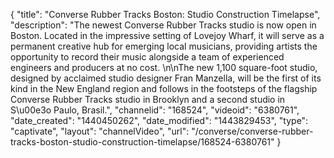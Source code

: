 {
    "title": "Converse Rubber Tracks Boston: Studio Construction Timelapse",
    "description": "The newest Converse Rubber Tracks studio is now open in Boston. Located in the impressive setting of Lovejoy Wharf, it will serve as a permanent creative hub for emerging local musicians, providing artists the opportunity to record their music alongside a team of experienced engineers and producers at no cost. \n\nThe new 1,100 square-foot studio, designed by acclaimed studio designer Fran Manzella, will be the first of its kind in the New England region and follows in the footsteps of the flagship Converse Rubber Tracks studio in Brooklyn and a second studio in S\u00e3o Paulo, Brasil.",
    "channelid": "168524",
    "videoid": "6380761",
    "date_created": "1440450262",
    "date_modified": "1443829453",
    "type": "captivate",
    "layout": "channelVideo",
    "url": "\/converse\/converse-rubber-tracks-boston-studio-construction-timelapse\/168524-6380761"
}